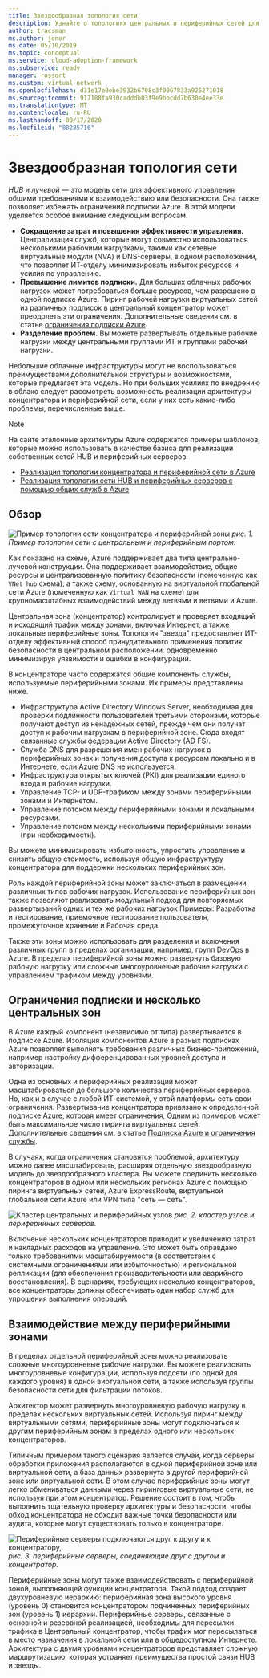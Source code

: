 ```yaml
---
title: Звездообразная топология сети
description: Узнайте о топологиях центральных и периферийных сетей для более эффективного управления общими требованиями к взаимодействию или безопасности.
author: tracsman
ms.author: jonor
ms.date: 05/10/2019
ms.topic: conceptual
ms.service: cloud-adoption-framework
ms.subservice: ready
manager: rossort
ms.custom: virtual-network
ms.openlocfilehash: d31e17e0ebe3932b6708c3f0067833a925271018
ms.sourcegitcommit: 917188fa930cadddb03f9e9bbcdd7b630e4ee33e
ms.translationtype: MT
ms.contentlocale: ru-RU
ms.lasthandoff: 08/17/2020
ms.locfileid: "88285716"
---
```

<!-- cSpell:ignore tracsman jonor rossort NVAs -->

# <a name="hub-and-spoke-network-topology"></a>Звездообразная топология сети

_HUB и лучевой_ — это модель сети для эффективного управления общими требованиями к взаимодействию или безопасности. Она также позволяет избежать ограничений подписки Azure. В этой модели уделяется особое внимание следующим вопросам.

- **Сокращение затрат и повышения эффективности управления.** Централизация служб, которые могут совместно использоваться несколькими рабочими нагрузками, такими как сетевые виртуальные модули (NVA) и DNS-серверы, в одном расположении, что позволяет ИТ-отделу минимизировать избыток ресурсов и усилия по управлению.
- **Превышение лимитов подписки.** Для больших облачных рабочих нагрузок может потребоваться больше ресурсов, чем разрешено в одной подписке Azure. Пиринг рабочей нагрузки виртуальных сетей из различных подписок в центральный концентратор может преодолеть эти ограничения. Дополнительные сведения см. в статье [ограничения подписки Azure](/azure/azure-resource-manager/management/azure-subscription-service-limits).
- **Разделение проблем.** Вы можете развертывать отдельные рабочие нагрузки между центральными группами ИТ и группами рабочей нагрузки.

Небольшие облачные инфраструктуры могут не воспользоваться преимуществами дополнительной структуры и возможностями, которые предлагает эта модель. Но при больших усилиях по внедрению в облако следует рассмотреть возможность реализации архитектуры концентратора и периферийной сети, если у них есть какие-либо проблемы, перечисленные выше.

> [!NOTE]
> На сайте эталонные архитектуры Azure содержатся примеры шаблонов, которые можно использовать в качестве базиса для реализации собственных сетей HUB и периферийных серверов.
>
> - [Реализация топологии концентратора и периферийной сети в Azure](/azure/architecture/reference-architectures/hybrid-networking/hub-spoke)
> - [Реализация топологии сети HUB и периферийных серверов с помощью общих служб в Azure](/azure/architecture/reference-architectures/hybrid-networking/shared-services)

## <a name="overview"></a>Обзор

![Пример топологии сети концентратора и периферийной зоны ](../../_images/azure-best-practices/network-hub-spoke-high-level.png)
 _рис. 1. Пример топологии сети с центральным и периферийным портом._

Как показано на схеме, Azure поддерживает два типа центрально-лучевой конструкции. Она поддерживает взаимодействие, общие ресурсы и централизованную политику безопасности (помеченную как `VNet hub` схема), а также схему, основанную на виртуальной глобальной сети Azure (помеченную как `Virtual WAN` на схеме) для крупномасштабных взаимодействий между ветвями и ветвями и Azure.

Центральная зона (концентратор) контролирует и проверяет входящий и исходящий трафик между зонами, включая Интернет, а также локальные периферийные зоны. Топология "звезда" предоставляет ИТ-отделу эффективный способ принудительного применения политик безопасности в центральном расположении. одновременно минимизируя уязвимости и ошибки в конфигурации.

В концентраторе часто содержатся общие компоненты службы, используемые периферийными зонами. Их примеры представлены ниже.

- Инфраструктура Active Directory Windows Server, необходимая для проверки подлинности пользователей третьими сторонами, которые получают доступ из ненадежных сетей, прежде чем они получат доступ к рабочим нагрузкам в периферийной зоне. Сюда входят связанные службы федерации Active Directory (AD FS).
- Служба DNS для разрешения имен рабочих нагрузок в периферийных зонах и получения доступа к ресурсам локально и в Интернете, если [Azure DNS](/azure/dns/dns-overview) не используется.
- Инфраструктура открытых ключей (PKI) для реализации единого входа в рабочие нагрузки.
- Управление TCP- и UDP-трафиком между зонами периферийными зонами и Интернетом.
- Управление потоком между периферийными зонами и локальными ресурсами.
- Управление потоком между несколькими периферийными зонами (при необходимости).

Вы можете минимизировать избыточность, упростить управление и снизить общую стоимость, используя общую инфраструктуру концентратора для поддержки нескольких периферийных зон.

Роль каждой периферийной зоны может заключаться в размещении различных типов рабочих нагрузок. Использование периферийных зон также позволяют реализовать модульный подход для повторяемых развертываний одних и тех же рабочих нагрузок Примеры: Разработка и тестирование, приемочное тестирование пользователя, промежуточное хранение и Рабочая среда.

Также эти зоны можно использовать для разделения и включения различных групп в пределах организации, например, групп DevOps в Azure. В пределах периферийной зоны можно развернуть базовую рабочую нагрузку или сложные многоуровневые рабочие нагрузки с управлением трафиком между уровнями.

## <a name="subscription-limits-and-multiple-hubs"></a>Ограничения подписки и несколько центральных зон

В Azure каждый компонент (независимо от типа) развертывается в подписке Azure. Изоляция компонентов Azure в разных подписках Azure позволяет выполнять требования различных бизнес-приложений, например настройку дифференцированных уровней доступа и авторизации.

Одна из основных и периферийных реализаций может масштабироваться до большого количества периферийных серверов. Но, как и в случае с любой ИТ-системой, у этой платформы есть свои ограничения. Развертывание концентратора привязано к определенной подписке Azure, которая имеет ограничения, Одним из примеров может быть максимальное число пиринга виртуальных сетей. Дополнительные сведения см. в статье [Подписка Azure и ограничения службы](/azure/azure-resource-manager/management/azure-subscription-service-limits).

В случаях, когда ограничения становятся проблемой, архитектуру можно далее масштабировать, расширяя отдельную звездообразную модель до звездообразного кластера. Вы можете соединить несколько концентраторов в одном или нескольких регионах Azure с помощью пиринга виртуальных сетей, Azure ExpressRoute, виртуальной глобальной сети Azure или VPN типа "сеть — сеть".

![Кластер центральных и периферийных узлов ](../../_images/azure-best-practices/network-hub-spokes-cluster.png)
 _рис. 2. кластер узлов и периферийных серверов._

Включение нескольких концентраторов приводит к увеличению затрат и накладных расходов на управление. Это может быть оправдано только требованиями масштабируемости (в соответствии с системными ограничениями или избыточностью) и региональной репликации (для обеспечения производительности или аварийного восстановления). В сценариях, требующих несколько концентраторов, все концентраторы должны обеспечивать один набор служб для упрощения выполнения операций.

## <a name="interconnection-between-spokes"></a>Взаимодействие между периферийными зонами

В пределах отдельной периферийной зоны можно реализовать сложные многоуровневые рабочие нагрузки. Вы можете реализовать многоуровневые конфигурации, используя подсети (по одной для каждого уровня) в одной виртуальной сети, а также используя группы безопасности сети для фильтрации потоков.

Архитектор может развернуть многоуровневую рабочую нагрузку в пределах нескольких виртуальных сетей. Используя пиринг между виртуальными сетями, периферийные зоны могут подключаться к другим периферийным зонам в пределах одного или нескольких концентраторов.

Типичным примером такого сценария является случай, когда серверы обработки приложения располагаются в одной периферийной зоне или виртуальной сети, а база данных развернута в другой периферийной зоне или виртуальной сети. В этом случае периферийные зоны могут легко обмениваться данными через пиринговые виртуальные сети, не используя при этом концентратор. Решение состоит в том, чтобы выполнить тщательную проверку архитектуры и безопасности, чтобы обход концентратора не обходит важные точки безопасности или аудита, которые могут существовать только в концентраторе.

![Периферийные серверы подключаются друг к другу и к концентратору, ](../../_images/azure-best-practices/network-spoke-to-spoke.png)
 _рис. 3. периферийные серверы, соединяющие друг с другом и концентратор._

Периферийные зоны могут также взаимодействовать с периферийной зоной, выполняющей функции концентратора. Такой подход создает двухуровневую иерархию: периферийная зона высокого уровня (уровень 0) становится концентратором подчиненных периферийных зон (уровень 1) иерархии. Периферийные серверы, связанные с основной и резервной реализацией, необходимы для пересылки трафика в Центральный концентратор, чтобы трафик мог пересылаться в место назначения в локальной сети или в общедоступном Интернете. Архитектура с двумя уровнями концентраторов представляет сложную маршрутизацию, которая устраняет преимущества простой связи HUB и звезды.
